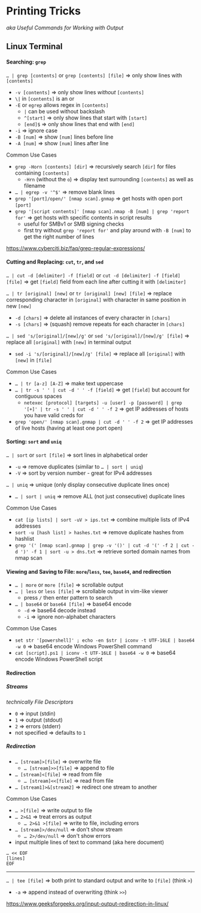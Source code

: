 # Printing Tricks
*aka Useful Commands for Working with Output*

## Linux Terminal

#### Searching: `grep`
`… | grep [contents]` or `grep [contents] [file]` ⇒ only show lines with `[contents]`
- `-v [contents]` ⇒ only show lines *without* `[contents]`
- `\|` in `[contents]` is an or
- `-E` or `egrep` allows regex in `[contents]`
  - `|` can be used without backslash
  - `^[start]` ⇒ only show lines that start with `[start]`
  - `[end]$` ⇒ only show lines that end with `[end]`
- `-i` ⇒ ignore case
- `-B [num]` ⇒ show `[num]` lines before line
- `-A [num]` ⇒ show `[num]` lines after line

Common Use Cases
- `grep -Horn [contents] [dir]` ⇒ recursively search `[dir]` for files containing `[contents]`
  - `-Hrn` (without the `o`) ⇒ display text surrounding `[contents]` as well as filename
- `… | egrep -v '^$'` ⇒ remove blank lines
- `grep '[port]/open/' [nmap scan].gnmap` ⇒ get hosts with open port `[port]`
- `grep '[script contents]' [nmap scan].nmap -B [num] | grep 'report for'` ⇒ get hosts with specific contents in script results
  - useful for SMBv1 or SMB signing checks
  - first try without `grep 'report for'` and play around with `-B [num]` to get the right number of lines

https://www.cyberciti.biz/faq/grep-regular-expressions/

#### Cutting and Replacing: `cut`, `tr`, and `sed`
`… | cut -d [delimiter] -f [field]` or `cut -d [delimiter] -f [field] [file]` ⇒ get `[field]` field from each line after cutting it with `[delimiter]`

`… | tr [original] [new]` or `tr [original] [new] [file]` ⇒ replace corresponding character in `[original]` with character in same position in new `[new]`
- `-d [chars]` ⇒ delete all instances of every character in `[chars]`
- `-s [chars]` ⇒ (squash) remove repeats for each character in `[chars]`

`… | sed 's/[original]/[new]/g'` or `sed 's/[original]/[new]/g' [file]` ⇒ replace all `[original]` with `[new]` in terminal output
- `sed -i 's/[original]/[new]/g' [file]` ⇒ replace all `[original]` with `[new]` in `[file]`

Common Use Cases
- `… | tr [a-z] [A-Z]` ⇒ make text uppercase
- `… | tr -s ' ' | cut -d ' ' -f [field]` ⇒ get `[field]` but account for contiguous spaces
  - `netexec [protocol] [targets] -u [user] -p [password] | grep '[+]' | tr -s ' ' | cut -d ' ' -f 2` ⇒ get IP addresses of hosts you have valid creds for
- `grep 'open/' [nmap scan].gnmap | cut -d ' ' -f 2` ⇒ get IP addresses of live hosts (having at least one port open)

#### Sorting: `sort` and `uniq`
`… | sort` or `sort [file]` ⇒ sort lines in alphabetical order
- `-u` ⇒ remove duplicates (similar to `… | sort | uniq`)
- `-V` ⇒ sort by version number - great for IPv4 addresses

`… | uniq` ⇒ unique (only display consecutive duplicate lines once)
- `… | sort | uniq` ⇒ remove ALL (not just consecutive) duplicate lines

Common Use Cases
- `cat [ip lists] | sort -uV > ips.txt` ⇒ combine multiple lists of IPv4 addresses
- `sort -u [hash list] > hashes.txt` ⇒ remove duplicate hashes from hashlist
- `grep '(' [nmap scan].gnmap | grep -v '()' | cut -d '(' -f 2 | cut -d ')' -f 1 | sort -u > dns.txt` ⇒ retrieve sorted domain names from nmap scan

#### Viewing and Saving to File: `more`/`less`, `tee`, `base64`, and redirection
- `… | more` or `more [file]` ⇒ scrollable output
- `… | less` or `less [file]` ⇒ scrollable output in vim-like viewer
  - press `/` then enter pattern to search
- `… | base64` or `base64 [file]` ⇒ base64 encode
  - `-d` ⇒ base64 decode instead
  - `-i` ⇒ ignore non-alphabet characters

Common Use Cases
- `set str '[powershell]' ; echo -en $str | iconv -t UTF-16LE | base64 -w 0` ⇒ base64 encode Windows PowerShell command
- `cat [script].ps1 | iconv -t UTF-16LE | base64 -w 0` ⇒ base64 encode Windows PowerShell script

#### Redirection
##### Streams
*technically File Descriptors*
- `0` ⇒ input (stdin)
- `1` ⇒ output (stdout)
- `2` ⇒ errors (stderr)
- not specified ⇒ defaults to `1`

##### Redirection
- `… [stream]>[file]` ⇒ overwrite file
  - `… [stream]>>[file]` ⇒ append to file
- `… [stream]<[file]` ⇒ read from file
  - `… [stream]<<[file]` ⇒ read from file
- `… [stream1]>&[stream2]` ⇒ redirect one stream to another

Common Use Cases
- `… >[file]` ⇒ write output to file
- `… 2>&1` ⇒ treat errors as output
  - `… 2>&1 >[file]` ⇒ write to file, including errors
- `… [stream]>/dev/null` ⇒ don't show stream
  - `… 2>/dev/null` ⇒ don't show errors
- input multiple lines of text to command (aka here document)
```
… << EOF
[lines]
EOF
```
---
`… | tee [file]` ⇒ both print to standard output and write to `[file]` (think `>`)
- `-a` ⇒ append instead of overwriting (think `>>`)

https://www.geeksforgeeks.org/input-output-redirection-in-linux/
